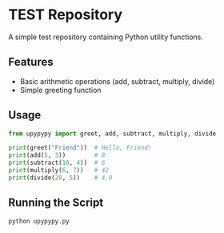 # TEST Repository

A simple test repository containing Python utility functions.

## Features

- Basic arithmetic operations (add, subtract, multiply, divide)
- Simple greeting function

## Usage

```python
from upypypy import greet, add, subtract, multiply, divide

print(greet("Friend"))  # Hello, Friend!
print(add(5, 3))        # 8
print(subtract(10, 4))  # 6
print(multiply(6, 7))   # 42
print(divide(20, 5))    # 4.0
```

## Running the Script

```
python upypypy.py
```